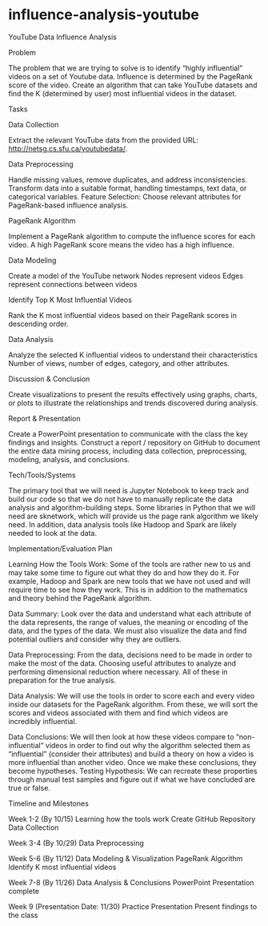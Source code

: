 # influence-analysis-youtube
YouTube Data Influence Analysis

Problem

The problem that we are trying to solve is to identify “highly influential” videos on a set of Youtube data. Influence is determined by the PageRank score of the video. Create an algorithm that can take YouTube datasets and find the K (determined by user) most influential videos in the dataset.

Tasks

Data Collection

Extract the relevant YouTube data from the provided URL: http://netsg.cs.sfu.ca/youtubedata/.

Data Preprocessing

Handle missing values, remove duplicates, and address inconsistencies. Transform data into a suitable format, handling timestamps, text data, or categorical variables. Feature Selection: Choose relevant attributes for PageRank-based influence analysis.

PageRank Algorithm

Implement a PageRank algorithm to compute the influence scores for each video. A high PageRank score means the video has a high influence.

Data Modeling

Create a model of the YouTube network Nodes represent videos Edges represent connections between videos

Identify Top K Most Influential Videos

Rank the K most influential videos based on their PageRank scores in descending order.

Data Analysis

Analyze the selected K influential videos to understand their characteristics Number of views, number of edges, category, and other attributes.

Discussion & Conclusion

Create visualizations to present the results effectively using graphs, charts, or plots to illustrate the relationships and trends discovered during analysis.

Report & Presentation

Create a PowerPoint presentation to communicate with the class the key findings and insights. Construct a report / repository on GitHub to document the entire data mining process, including data collection, preprocessing, modeling, analysis, and conclusions.

Tech/Tools/Systems

The primary tool that we will need is Jupyter Notebook to keep track and build our code so that we do not have to manually replicate the data analysis and algorithm-building steps. Some libraries in Python that we will need are sknetwork, which will provide us the page rank algorithm we likely need. In addition, data analysis tools like Hadoop and Spark are likely needed to look at the data.

Implementation/Evaluation Plan

Learning How the Tools Work: Some of the tools are rather new to us and may take some time to figure out what they do and how they do it. For example, Hadoop and Spark are new tools that we have not used and will require time to see how they work. This is in addition to the mathematics and theory behind the PageRank algorithm.

Data Summary: Look over the data and understand what each attribute of the data represents, the range of values, the meaning or encoding of the data, and the types of the data. We must also visualize the data and find potential outliers and consider why they are outliers.

Data Preprocessing: From the data, decisions need to be made in order to make the most of the data. Choosing useful attributes to analyze and performing dimensional reduction where necessary. All of these in preparation for the true analysis.

Data Analysis: We will use the tools in order to score each and every video inside our datasets for the PageRank algorithm. From these, we will sort the scores and videos associated with them and find which videos are incredibly influential.

Data Conclusions: We will then look at how these videos compare to “non-influential” videos in order to find out why the algorithm selected them as “influential” (consider their attributes) and build a theory on how a video is more influential than another video. Once we make these conclusions, they become hypotheses. Testing Hypothesis: We can recreate these properties through manual test samples and figure out if what we have concluded are true or false.

Timeline and Milestones

Week 1-2 (By 10/15) Learning how the tools work Create GitHub Repository Data Collection

Week 3-4 (By 10/29) Data Preprocessing

Week 5-6 (By 11/12) Data Modeling & Visualization PageRank Algorithm Identify K most influential videos

Week 7-8 (By 11/26) Data Analysis & Conclusions PowerPoint Presentation complete

Week 9 (Presentation Date: 11/30) Practice Presentation Present findings to the class